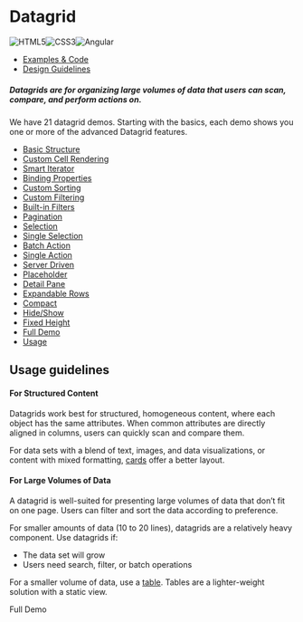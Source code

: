 # Datagrid

![HTML5](assets/images/bugs/badge_html5.svg 'HTML5')![CSS3](assets/images/bugs/badge_css3.svg 'CSS3')![Angular](assets/images/bugs/badge_ng.svg 'Angular')

* [Examples & Code](/documentation/datagrid#top)
* [Design Guidelines](/documentation/datagrid#guidelines)

##### Datagrids are for organizing large volumes of data that users can scan, compare, and perform actions on.

We have 21 datagrid demos. Starting with the basics, each demo shows you one or more of the advanced Datagrid features.

* [Basic Structure](/documentation/datagrid/structure)
* [Custom Cell Rendering](/documentation/datagrid/custom-rendering)
* [Smart Iterator](/documentation/datagrid/smart-iterator)
* [Binding Properties](/documentation/datagrid/binding-properties)
* [Custom Sorting](/documentation/datagrid/custom-sorting)
* [Custom Filtering](/documentation/datagrid/custom-filtering)
* [Built-in Filters](/documentation/datagrid/built-in-filters)
* [Pagination](/documentation/datagrid/pagination)
* [Selection](/documentation/datagrid/selection)
* [Single Selection](/documentation/datagrid/selection-single)
* [Batch Action](/documentation/datagrid/batch-action)
* [Single Action](/documentation/datagrid/single-action)
* [Server Driven](/documentation/datagrid/server-driven)
* [Placeholder](/documentation/datagrid/placeholder)
* [Detail Pane](/documentation/datagrid/detail-pane)
* [Expandable Rows](/documentation/datagrid/expandable-rows)
* [Compact](/documentation/datagrid/compact)
* [Hide/Show](/documentation/datagrid/hide-show)
* [Fixed Height](/documentation/datagrid/fixed-height)
* [Full Demo](/documentation/datagrid/full)
* [Usage](/documentation/datagrid/usage)

## Usage guidelines

#### For Structured Content

Datagrids work best for structured, homogeneous content, where each object has the same attributes. When common attributes are directly aligned in columns, users can quickly scan and compare them.

For data sets with a blend of text, images, and data visualizations, or content with mixed formatting, [cards](/documentation/datagrid/cards) offer a better layout.

#### For Large Volumes of Data

A datagrid is well-suited for presenting large volumes of data that don’t fit on one page. Users can filter and sort the data according to preference.

For smaller amounts of data (10 to 20 lines), datagrids are a relatively heavy component. Use datagrids if:

* The data set will grow
* Users need search, filter, or batch operations

For a smaller volume of data, use a [table](/documentation/datagrid/tables). Tables are a lighter-weight solution with a static view.

Full Demo
